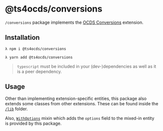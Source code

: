 # @ts4ocds/conversions

`/conversions` package implements the [OCDS Conversions](https://github.com/PaulBoroday/eOCDS-conversions) extension.

## Installation

```shell script
λ npm i @ts4ocds/conversions
```

```shell script
λ yarn add @ts4ocds/conversions
```

> `typescript` must be included in your (dev-)dependencies as well as it is a peer dependency.

## Usage

Other than implementing extension-specific entities, this package also extends some classes from other extensions.
These can be found inside the [`/lib`](src/lib) folder.

Also, [`WithOptions`](src/mixins/with-options.ts) mixin which adds the `options` field to the mixed-in entity
is provided by this package.
